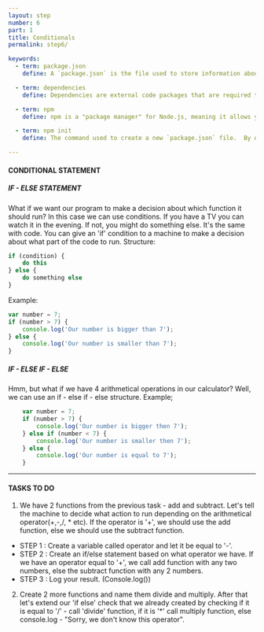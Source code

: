 ```yaml
---
layout: step
number: 6
part: 1
title: Conditionals
permalink: step6/

keywords:
  - term: package.json
    define: A `package.json` is the file used to store information about a Node.js project, such as its name and its dependencies. Read more [here](https://docs.npmjs.com/files/package.json).

  - term: dependencies
    define: Dependencies are external code packages that are required to run your project.

  - term: npm
    define: npm is a "package manager" for Node.js, meaning it allows you to easily install external packages (or chunks of code) published by others and use them in your project.

  - term: npm init
    define: The command used to create a new `package.json` file.  By default it will prompt the user for information, but using the `-y` flag will cause it to use the default values for each.

---
```

#### CONDITIONAL STATEMENT

##### IF - ELSE STATEMENT

What if we want our program to make a decision about which function it
should run? In this case we can use conditions.
If you have a TV you can watch it in the evening. If not, you might do
something else.  It's the same with code. You can give an 'if' condition to a machine to
make a decision about what part of the code to run.
Structure:

```javascript
if (condition) {
    do this
} else {
    do something else
}
```
Example:

```javascript
var number = 7;
if (number > 7) {
    console.log('Our number is bigger than 7');
} else {
    console.log('Our number is smaller than 7');
}
```

##### IF - ELSE IF - ELSE
Hmm, but what if we have 4 arithmetical operations in our calculator? Well,
    we can use an if - else if - else structure.
    Example;

```javascript
    var number = 7;
    if (number > 7) {
        console.log('Our number is bigger then 7');
    } else if (number < 7) {
        console.log('Our number is smaller then 7');
    } else {
        console.log('Our number is equal to 7');
    }    
```

----

#### TASKS TO DO 

1. We have 2 functions from the previous task - add and subtract.
Let's tell the machine to decide what action to run depending on the arithmetical
operator(+,-,/, * etc). If the operator is '+', we should use the add function, else we should use the subtract function.
 * STEP 1 : Create a variable called operator and let it be equal to '-'.
 * STEP 2 : Create an if/else statement based on what operator we have. If we have an operator equal to '+', we call add function with any two numbers,
else the subtract function with any 2 numbers.
 * STEP 3 : Log your result. (Console.log())

 2. Create 2 more functions and name them divide and multiply. After
that let's extend our 'if else' check that we already created by checking if
it is equal to '/' - call 'divide' function, if it is '*' call multiply
function, else console.log - "Sorry, we don't know this operator".